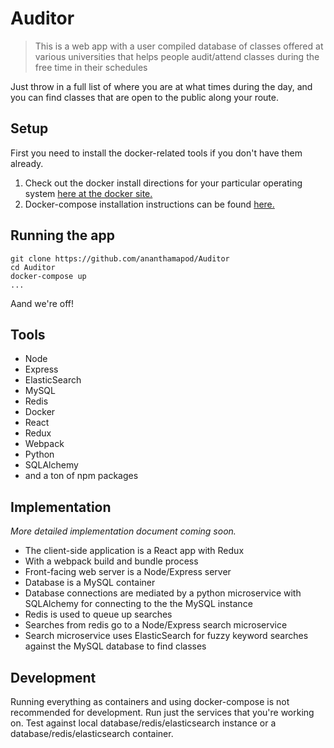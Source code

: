 # Auditor
>This is a web app with a user compiled database of classes offered at various universities that helps people audit/attend classes during the free time in their schedules

Just throw in a full list of where you are at what times during the day, and you can find classes that are open to the public along your route.

## Setup
First you need to install the docker-related tools if you don't have them already.

1. Check out the docker install directions for your particular operating system [here at the docker site.](https://docs.docker.com/engine/installation/#supported-platforms)
2. Docker-compose installation instructions can be found [here.](https://docs.docker.com/compose/install/)

## Running the app
```shell
git clone https://github.com/ananthamapod/Auditor
cd Auditor
docker-compose up
...
```
Aand we're off!

## Tools
- Node
- Express
- ElasticSearch
- MySQL
- Redis
- Docker
- React
- Redux
- Webpack
- Python
- SQLAlchemy
- and a ton of npm packages

## Implementation
*More detailed implementation document coming soon.*

* The client-side application is a React app with Redux
* With a webpack build and bundle process
* Front-facing web server is a Node/Express server
* Database is a MySQL container
* Database connections are mediated by a python microservice with SQLAlchemy for connecting to the the MySQL instance
* Redis is used to queue up searches
* Searches from redis go to a Node/Express search microservice
* Search microservice uses ElasticSearch for fuzzy keyword searches against the MySQL database to find classes

## Development
Running everything as containers and using docker-compose is not recommended for development. Run just the services that you're working on. Test against local database/redis/elasticsearch instance or a database/redis/elasticsearch container.
